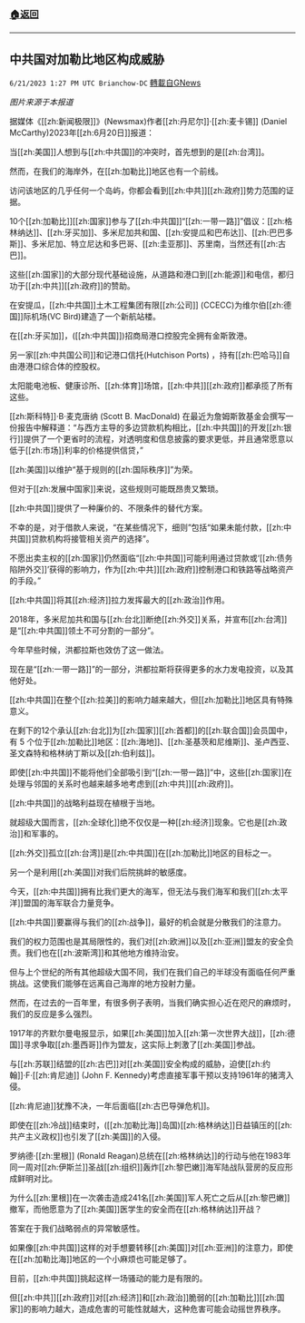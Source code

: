 ###  [:house:返回](README.md)
---


## 中共国对加勒比地区构成威胁
`6/21/2023 1:27 PM UTC Brianchow-DC` [轉載自GNews](https://gnews.org/articles/1401033)

*图片来源于本报道*

据媒体《[[zh:新闻极限]]》(Newsmax)作者[[zh:丹尼尔]]·[[zh:麦卡锡]] (Daniel McCarthy)2023年[[zh:6月20日]]报道：

当[[zh:美国]]人想到与[[zh:中共国]]的冲突时，首先想到的是[[zh:台湾]]。

然而，在我们的海岸外，在[[zh:加勒比]]地区也有一个前线。

访问该地区的几乎任何一个岛屿，你都会看到[[zh:中共]][[zh:政府]]势力范围的证据。

10个[[zh:加勒比]][[zh:国家]]参与了[[zh:中共国]]“[[zh:一带一路]]”倡议：[[zh:格林纳达]]、[[zh:牙买加]]、多米尼加共和国、[[zh:安提瓜和巴布达]]、[[zh:巴巴多斯]]、多米尼加、特立尼达和多巴哥、[[zh:圭亚那]]、苏里南，当然还有[[zh:古巴]]。

这些[[zh:国家]]的大部分现代基础设施，从道路和港口到[[zh:能源]]和电信，都归功于[[zh:中共]][[zh:政府]]的赞助。

在安提瓜，[[zh:中共国]]土木工程集团有限[[zh:公司]] (CCECC)为维尔伯[[zh:德国]]际机场(VC Bird)建造了一个新航站楼。

在[[zh:牙买加]]，([[zh:中共国]])招商局港口控股完全拥有金斯敦港。

另一家[[zh:中共国公司]]和记港口信托(Hutchison Ports) ，持有[[zh:巴哈马]]自由港港口综合体的控股权。

太阳能电池板、健康诊所、[[zh:体育]]场馆，[[zh:中共]][[zh:政府]]都承揽了所有这些。

[[zh:斯科特]]·B·麦克唐纳 (Scott B. MacDonald) 在最近为詹姆斯敦基金会撰写一份报告中解释道：“与西方主导的多边贷款机构相比，[[zh:中共国]]的开发[[zh:银行]]提供了一个更省时的流程，对透明度和信息披露的要求更低，并且通常愿意以低于[[zh:市场]]利率的价格提供信贷，”

[[zh:美国]]以维护“基于规则的[[zh:国际秩序]]”为荣。

但对于[[zh:发展中国家]]来说，这些规则可能既昂贵又繁琐。

[[zh:中共国]]提供了一种廉价的、不限条件的替代方案。

不幸的是，对于借款人来说，“在某些情况下，细则”包括“如果未能付款，[[zh:中共国]]贷款机构将接管相关资产的选择”。

不愿出卖主权的[[zh:国家]]仍然面临“[[zh:中共国]]可能利用通过贷款或‘[[zh:债务陷阱外交]]’获得的影响力，作为[[zh:中共]][[zh:政府]]控制港口和铁路等战略资产的手段。”

[[zh:中共国]]将其[[zh:经济]]拉力发挥最大的[[zh:政治]]作用。

2018年，多米尼加共和国与[[zh:台北]]断绝[[zh:外交]]关系，并宣布[[zh:台湾]]是“[[zh:中共国]]领土不可分割的一部分”。

今年早些时候，洪都拉斯也效仿了这一做法。

现在是“[[zh:一带一路]]”的一部分，洪都拉斯将获得更多的水力发电投资，以及其他好处。

[[zh:中共国]]在整个[[zh:拉美]]的影响力越来越大，但[[zh:加勒比]]地区具有特殊意义。

在剩下的12个承认[[zh:台北]]为[[zh:国家]][[zh:首都]]的[[zh:联合国]]会员国中，有 5 个位于[[zh:加勒比]]地区：[[zh:海地]]、[[zh:圣基茨和尼维斯]]、圣卢西亚、圣文森特和格林纳丁斯以及[[zh:伯利兹]]。

即使[[zh:中共国]]不能将他们全部吸引到“[[zh:一带一路]]”中，这些[[zh:国家]]在处理与邻国的关系时也越来越多地考虑到[[zh:中共]][[zh:政府]]。

[[zh:中共国]]的战略利益现在植根于当地。

就超级大国而言，[[zh:全球化]]绝不仅仅是一种[[zh:经济]]现象。它也是[[zh:政治]]和军事的。

[[zh:外交]]孤立[[zh:台湾]]是[[zh:中共国]]在[[zh:加勒比]]地区的目标之一。

另一个是利用[[zh:美国]]对我们后院挑衅的敏感度。

今天，[[zh:中共国]]拥有比我们更大的海军，但无法与我们海军和我们[[zh:太平洋]]盟国的海军联合力量竞争。

[[zh:中共国]]要赢得与我们的[[zh:战争]]，最好的机会就是分散我们的注意力。

我们的权力范围也是其局限性的，我们对[[zh:欧洲]]以及[[zh:亚洲]]盟友的安全负责。我们也在[[zh:波斯湾]]和其他地方维持治安。

但与上个世纪的所有其他超级大国不同，我们在我们自己的半球没有面临任何严重挑战。这使我们能够在远离自己海岸的地方投射力量。

然而，在过去的一百年里，有很多例子表明，当我们确实担心近在咫尺的麻烦时，我们的反应是多么强烈。

1917年的齐默尔曼电报显示，如果[[zh:美国]]加入[[zh:第一次世界大战]]，[[zh:德国]]寻求争取[[zh:墨西哥]]作为盟友，这实际上刺激了[[zh:美国]]参战。

与[[zh:苏联]]结盟的[[zh:古巴]]对[[zh:美国]]安全构成的威胁，迫使[[zh:约翰]]·F·[[zh:肯尼迪]] (John F. Kennedy)考虑直接军事干预以支持1961年的猪湾入侵。

[[zh:肯尼迪]]犹豫不决，一年后面临[[zh:古巴导弹危机]]。

即使在[[zh:冷战]]结束时，([[zh:加勒比海]]岛国)[[zh:格林纳达]]日益镇压的[[zh:共产主义政权]]也引发了[[zh:美国]]的入侵。

罗纳德·[[zh:里根]] (Ronald Reagan)总统在[[zh:格林纳达]]的行动与他在1983年同一周对[[zh:伊斯兰]]圣战[[zh:组织]]轰炸[[zh:黎巴嫩]]海军陆战队营房的反应形成鲜明对比。

为什么[[zh:里根]]在一次袭击造成241名[[zh:美国]]军人死亡之后从[[zh:黎巴嫩]]撤军，而他愿意为了[[zh:美国]]医学生的安全而在[[zh:格林纳达]]开战？

答案在于我们战略弱点的异常敏感性。

如果像[[zh:中共国]]这样的对手想要转移[[zh:美国]]对[[zh:亚洲]]的注意力，即使在[[zh:加勒比海]]地区的一个小麻烦也可能足够了。

目前，[[zh:中共国]]挑起这样一场骚动的能力是有限的。

但[[zh:中共]][[zh:政府]]对[[zh:经济]]和[[zh:政治]]脆弱的[[zh:加勒比]][[zh:国家]]的影响力越大，造成危害的可能性就越大，这种危害可能会动摇世界秩序。
